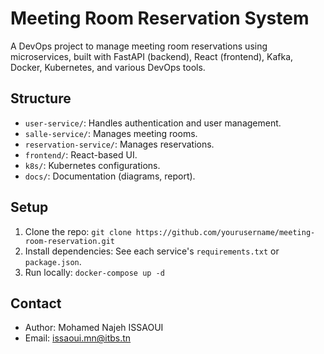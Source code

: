 # Meeting Room Reservation System

A DevOps project to manage meeting room reservations using microservices, built with FastAPI (backend), React (frontend), Kafka, Docker, Kubernetes, and various DevOps tools.

## Structure
- `user-service/`: Handles authentication and user management.
- `salle-service/`: Manages meeting rooms.
- `reservation-service/`: Manages reservations.
- `frontend/`: React-based UI.
- `k8s/`: Kubernetes configurations.
- `docs/`: Documentation (diagrams, report).

## Setup
1. Clone the repo: `git clone https://github.com/yourusername/meeting-room-reservation.git`
2. Install dependencies: See each service's `requirements.txt` or `package.json`.
3. Run locally: `docker-compose up -d`

## Contact
- Author: Mohamed Najeh ISSAOUI
- Email: issaoui.mn@itbs.tn
